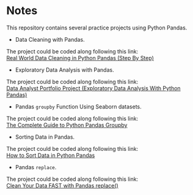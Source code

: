 # Notes

This repository contains several practice projects using Python Pandas.

- Data Cleaning with Pandas.

The project could be coded along following this link:  
[Real World Data Cleaning in Python Pandas (Step By Step)](https://www.youtube.com/watch?v=iaZQF8SLHJs)

- Exploratory Data Analysis with Pandas.

The project could be coded along following this link:  
[Data Analyst Portfolio Project (Exploratory Data Analysis With Python Pandas)](https://www.youtube.com/watch?v=4sZFkPw87ng)

- Pandas `groupby` Function Using Seaborn datasets.

The project could be coded along following this link:  
[The Complete Guide to Python Pandas Groupby](https://www.youtube.com/watch?v=L5kf4sQnVhI)

- Sorting Data in Pandas.

The project could be coded along following this link:  
[How to Sort Data in Python Pandas](https://www.youtube.com/watch?v=VcwxUet5a3k)

- Pandas `replace`.

The project could be coded along following this link:  
[Clean Your Data FAST with Pandas replace()](https://www.youtube.com/watch?v=uMuyRonKMk4)
